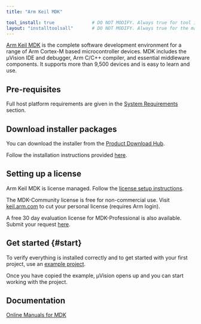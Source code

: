 ```yaml
---
title: "Arm Keil MDK"

tool_install: true              # DO NOT MODIFY. Always true for tool installs
layout: "installtoolsall"       # DO NOT MODIFY. Always true for the main page of tool installs
---
```

[Arm Keil MDK](https://developer.arm.com/Tools%20and%20Software/Keil%20MDK) is the complete software development environment for a range of Arm Cortex-M based microcontroller devices. MDK includes the µVision IDE and debugger, Arm C/C++ compiler, and essential middleware components. It supports more than 9,500 devices and is easy to learn and use.

## Pre-requisites

Full host platform requirements are given in the [System Requirements](https://developer.arm.com/Tools%20and%20Software/Keil%20MDK#Editions) section.

## Download installer packages

You can download the installer from the [Product Download Hub](https://developer.arm.com/downloads/view/MDK000).

Follow the installation instructions provided [here](https://developer.arm.com/documentation/101407/latest/About-uVision/Installation).

## Setting up a license

Arm Keil MDK is license managed. Follow the [license setup instructions](https://developer.arm.com/documentation/101454/latest/License-Management).

The MDK-Community license is free for non-commercial use. Visit [keil.arm.com](https://keil.arm.com/mdk-community) to cut your personal license (requires Arm login).

A free 30 day evaluation license for MDK-Professional is also available. Submit your request [here](https://www.keil.com/MDKEvaluationRequest/).

## Get started {#start}

To verify everything is installed correctly and to get started with your first project, use an [example project](https://developer.arm.com/documentation/101407/latest/Example-Programs).

Once you have copied the example, µVision opens up and you can start working with the project.

## Documentation

[Online Manuals for MDK](https://www2.keil.com/mdk5/docs)
